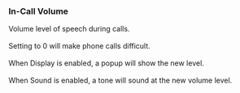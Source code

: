 ### In-Call Volume

Volume level of speech during calls.\
\
Setting to 0 will make phone calls difficult.\
\
When Display is enabled, a popup will show the new level.\
\
When Sound is enabled, a tone will sound at the new volume level.

